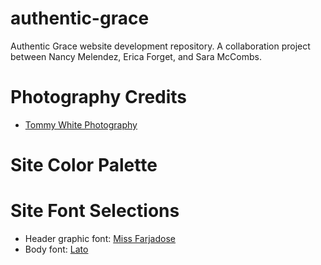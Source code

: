 # authentic-grace
Authentic Grace website development repository. A collaboration project between Nancy Melendez, Erica Forget, and Sara McCombs.

# Photography Credits

* [Tommy White Photography](https://www.tommywhitephotography.com/Portfolio/Landscapes/i-x82n6GL/A)

# Site Color Palette

# Site Font Selections

* Header graphic font: [Miss Farjadose](https://fonts.google.com/specimen/Miss+Fajardose)
* Body font: [Lato](https://fonts.google.com/specimen/Lato)
